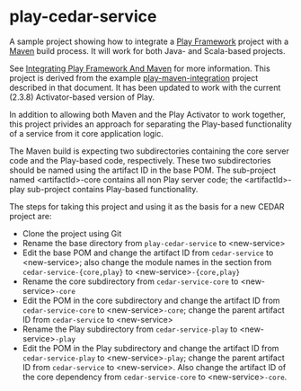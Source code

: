 # play-cedar-service

A sample project showing how to integrate a [Play Framework](http://www.playframework.com/) project with a [Maven](http://maven.apache.org/) build process. 
It will work for both Java- and Scala-based projects.

See [Integrating Play Framework And Maven](http://orrsella.com/2014/02/25/integrating-play-framework-and-maven/) for more information.
This project is derived from the example [play-maven-integration](https://github.com/orrsella/play-maven-integration) project described in that document.
It has been updated to work with the current (2.3.8) Activator-based version of Play.

In addition to allowing both Maven and the Play Activator to work together, this project privides an approach for separating 
the Play-based functionality of a service from it core application logic. 

The Maven build is expecting two subdirectories containing the core server code and the Play-based code, respectively.
These two subdirectories should be named using the artifact ID in the base POM.
The sub-project named \<artifactId\>-core contains all non Play server code; the \<artifactId\>-play sub-project contains Play-based functionality.

The steps for taking this project and using it as the basis for a new CEDAR project are:

* Clone the project using Git
* Rename the base directory from `play-cedar-service` to \<new-service\>
* Edit the base POM and change the artifact ID from `cedar-service` to \<new-service\>;
  also change the module names in the <modules> section from `cedar-service-{core,play}` to \<new-service\>`-{core,play}`
* Rename the core subdirectory from `cedar-service-core` to \<new-service\>`-core`
* Edit the POM in the core subdirectory and change the artifact ID from `cedar-service-core` to \<new-service\>`-core`;
  change the parent artifact ID from `cedar-service` to \<new-service\>
* Rename the Play subdirectory from `cedar-service-play` to \<new-service\>`-play`
* Edit the POM in the Play subdirectory and change the artifact ID from `cedar-service-play` to \<new-service\>`-play`;
  change the parent artifact ID from `cedar-service` to \<new-service\>. Also change the artifact ID of the core
  dependency from `cedar-service-core` to \<new-service\>`-core`.

